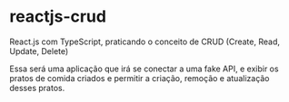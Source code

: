 # reactjs-crud
React.js com TypeScript, praticando o conceito de CRUD (Create, Read, Update, Delete)

Essa será uma aplicação que irá se conectar a uma fake API, e exibir os pratos de comida criados e permitir a criação, remoção e atualização desses pratos.

